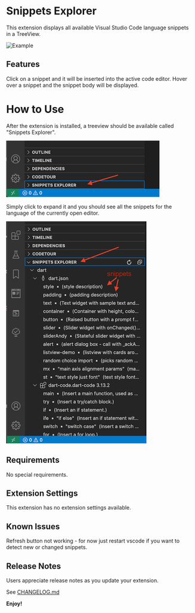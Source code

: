 # Snippets Explorer

This extension displays all available Visual Studio Code language snippets in a TreeView.

![Example](https://raw.githubusercontent.com/abulka/vscode-snippets-explorer/master/images/videos/demo1.gif)

## Features

Click on a snippet and it will be inserted into the active code editor.
Hover over a snippet and the snippet body will be displayed.

# How to Use

After the extension is installed, a treeview should be available called "Snippets Explorer". 

![feature X](images/doc/getting-started-1.png)

Simply click to expand it and you should see all the snippets for the language of the currently open editor.

![feature X](images/doc/getting-started-2.png)

## Requirements

No special requirements.

## Extension Settings

This extension has no extension settings available.

## Known Issues

Refresh button not working - for now just restart vscode 
if you want to detect new or changed snippets.

## Release Notes

Users appreciate release notes as you update your extension.

See [CHANGELOG.md](CHANGELOG.md)

**Enjoy!**
